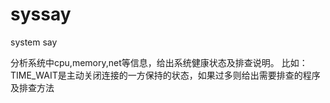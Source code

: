 # syssay
system say

分析系统中cpu,memory,net等信息，给出系统健康状态及排查说明。
比如：TIME_WAIT是主动关闭连接的一方保持的状态，如果过多则给出需要排查的程序及排查方法

